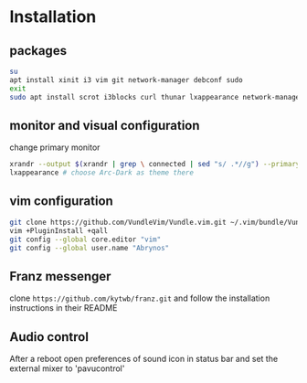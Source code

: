 # Installation
## packages
```bash
su
apt install xinit i3 vim git network-manager debconf sudo
exit
sudo apt install scrot i3blocks curl thunar lxappearance network-manager-gnome inkscape lm-sensors numlockx arc-theme imagemagick fonts-font-awesome rofi compton feh gnome-terminal chromium chromium-sandbox acpi gtk2-engines-pixbuf x11-xserver-utils vifm alsa-utils volumeicon-alsa neofetch gnome-mines gnome-mahjongg gnome-sudoku evince pulseaudio pavucontrol xclip open-vm-tools --no-install-recommends
```
## monitor and visual configuration
change primary monitor
```bash
xrandr --output $(xrandr | grep \ connected | sed "s/ .*//g") --primary
lxappearance # choose Arc-Dark as theme there
```
## vim configuration
```bash
git clone https://github.com/VundleVim/Vundle.vim.git ~/.vim/bundle/Vundle.vim
vim +PluginInstall +qall
git config --global core.editor "vim"
git config --global user.name "Abrynos"
```
## Franz messenger
clone `https://github.com/kytwb/franz.git` and follow the installation instructions in their README
## Audio control
After a reboot open preferences of sound icon in status bar and set the external mixer to 'pavucontrol'

